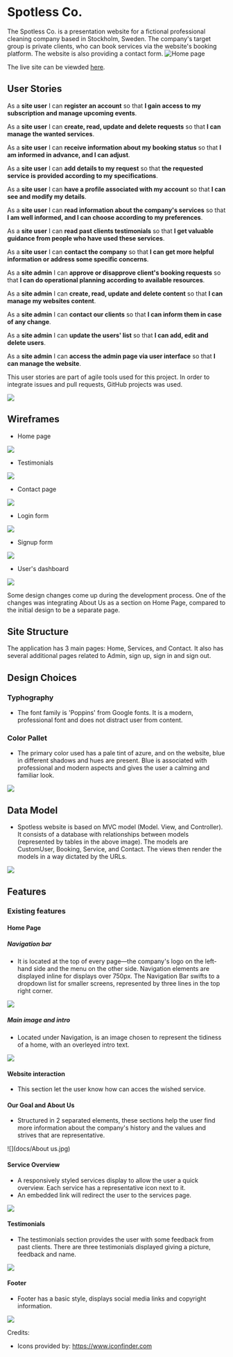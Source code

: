 # Spotless Co.
The Spotless Co. is a presentation website for a fictional professional cleaning company based in Stockholm, Sweden. The company's target group is private clients, who can book services via the website's booking platform. The website is also providing a contact form.
![Home page]( docs/home-page-print.jpg)

The live site can be viewded [here](https://spotlessco.herokuapp.com/).

## User Stories

As a **site user** I can **register an account** so that **I gain access to my subscription and manage upcoming events**.

As a **site user** I can **create, read, update and delete requests** so that **I can manage the wanted services**.

As a **site user** I can **receive information about my booking status** so that **I am informed in advance, and I can adjust**.

As a **site user** I can **add details to my request** so that **the requested service is provided according to my specifications**.

As a **site user** I can **have a profile associated with my account** so that **I can see and modify my details**.

As a **site user** I can **read information about the company's services** so that **I am well informed, and I can choose according to my preferences**.

As a **site user** I can **read past clients testimonials** so that **I get valuable guidance from people who have used these services**.

As a **site user** I can **contact the company** so that **I can get more helpful information or address some specific concerns**.

As a **site admin** I can **approve or disapprove client's booking requests** so that **I can do operational planning according to available resources**.

As a **site admin** I can **create, read, update and delete content** so that **I can manage my websites content**.

As a **site admin** I can **contact our clients** so that **I can inform them in case of any change**.

As a **site admin** I can **update the users' list** so that **I can add, edit and delete users**.

As a **site admin** I can **access the admin page via user interface** so that **I can manage the website**.

This user stories are part of agile tools used for this project.  In order to integrate issues and pull requests, GitHub projects was used.

![](docs/project.jpg)

## Wireframes

- Home page 

![](docs/home-page.jpg)

- Testimonials

![](docs/testimonials.jpg)

- Contact page

![](docs/contact.jpg)

- Login form

![](docs/login-page.jpg)

- Signup form

![](docs/Signup-form.jpg)

- User's dashboard

![](docs/user-page.jpg)

Some design changes come up during the development process. One of the changes was integrating About Us as a section on Home Page, compared to the initial design to be a separate page.
## Site Structure

The application has 3 main pages: Home, Services, and Contact. It also has several additional pages related to Admin, sign up, sign in and sign out.

## Design Choices

### Typhography

- The font family is 'Poppins' from Google fonts. It is a modern, professional font and does not distract user from content.

### Color Pallet

- The primary color used has a pale tint of azure, and on the website, blue in different shadows and hues are present. Blue is associated with professional and modern aspects and gives the user a calming and familiar look.

![](docs/Colors.png)

## Data Model

- Spotless website is based on MVC model (Model. View, and Controller). It consists of a database with relationships between models (represented by tables in the above image). The models are CustomUser, Booking, Service, and Contact. The views then render the models in a way dictated by the URLs.

![](docs/mvc.jpg)

## Features

### Existing features

#### Home Page

##### Navigation bar

- It is located at the top of every page—the company's logo on the left-hand side and the menu on the other side. Navigation elements are displayed inline for displays over 750px. The Navigation Bar swifts to a dropdown list for smaller screens, represented by three lines in the top right corner.

![](docs/nav.jpg)

##### Main image and intro

- Located under Navigation, is an image chosen to represent the tidiness of a home, with an overleyed intro text. 

![](docs/home-page-print.jpg)

#### Website interaction

- This section let the user know how can acces the wished service. 

#### Our Goal and About Us 
- Structured in 2 separated elements, these sections help the user find more information about the company's history and the values and strives that are representative.

![](docs/About us.jpg)

#### Service Overview
- A responsively styled services display to allow the user a quick overview. Each service has a representative icon next to it. 
- An embedded link will redirect the user to the services page.

![](docs/services-home.jpg)

#### Testimonials

- The testimonials section provides the user with some feedback from past clients. There are three testimonials displayed giving a picture, feedback and name.

![](docs/testimonials.jpg)

#### Footer

- Footer has a basic style, displays social media links and copyright information.

![](docs/footer.jpg)





















Credits: 
- Icons provided by: https://www.iconfinder.com 